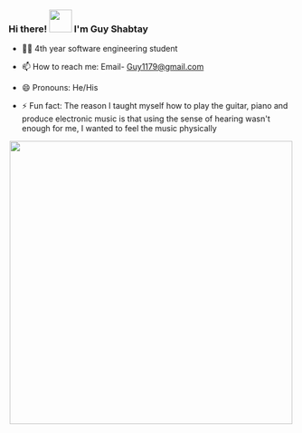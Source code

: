 ### Hi there! <img src="https://user-images.githubusercontent.com/94862082/176742337-f6193834-13eb-44e6-81b4-d0d5397b7323.gif" width="40" height="40"/> I'm Guy Shabtay




- :man_student: 4th year software engineering student


- 📫 How to reach me: Email- Guy1179@gmail.com
- 😄 Pronouns: He/His
- ⚡ Fun fact: The reason I taught myself how to play the guitar, piano and produce electronic music is that using the sense
     of hearing wasn't enough for me, I wanted to feel the music physically
<p align="center">
<img src="https://github.com/GuyShabtay/GuyShabtay/assets/94862082/dd61f10d-2620-41fe-9487-1e125403879b" width="500" height="auto"/>



